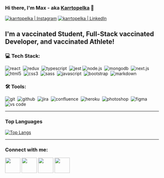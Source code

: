 ### Hi there, I'm Max - aka [Karrtopelka][instagram] 👋

[<img alt="karrtopelka | Instagram" src="https://img.shields.io/badge/instagram-E4405F.svg?&style=for-the-badge&logo=instagram&logoColor=fff" />][instagram]
[<img alt="karrtopelka | LinkedIn" src="https://img.shields.io/badge/linkedin-0077B5.svg?&style=for-the-badge&logo=linkedin&logoColor=fff" />][linkedin]

## I'm a vaccinated Student, Full-Stack vaccinated Developer, and vaccinated Athlete!

### 💻 Tech Stack:
<img alt="react" src="https://img.shields.io/badge/react-28104E.svg?&style=for-the-badge&logo=react&logoColor=fff&logoWidth=20&labelColor=6237A0" />&nbsp;
<img alt="redux" src="https://img.shields.io/badge/redux-28104E.svg?&style=for-the-badge&logo=redux&logoColor=fff&logoWidth=20&labelColor=6237A0" />&nbsp;
<img alt="typescript" src="https://img.shields.io/badge/typescript-28104E.svg?&style=for-the-badge&logo=typescript&logoColor=fff&logoWidth=20&labelColor=6237A0" />&nbsp;
<img alt="jest" src="https://img.shields.io/badge/jest-28104E.svg?&style=for-the-badge&logo=jest&logoColor=fff&logoWidth=20&labelColor=6237A0" />
<img alt="node.js" src="https://img.shields.io/badge/node.js-28104E.svg?&style=for-the-badge&logo=node.js&logoColor=fff&logoWidth=20&labelColor=6237A0" />&nbsp;
<img alt="mongodb" src="https://img.shields.io/badge/mongodb-28104E.svg?&style=for-the-badge&logo=mongodb&logoColor=fff&logoWidth=20&labelColor=6237A0" />&nbsp;
<img alt="next.js" src="https://img.shields.io/badge/next.js-28104E.svg?&style=for-the-badge&logo=next.js&logoColor=fff&logoWidth=20&labelColor=6237A0" />&nbsp;
<img alt="html5" src="https://img.shields.io/badge/html-28104E.svg?&style=for-the-badge&logo=html5&logoColor=fff&logoWidth=20&labelColor=6237A0" />&nbsp;
<img alt="css3" src="https://img.shields.io/badge/css-28104E.svg?&style=for-the-badge&logo=css3&logoColor=fff&logoWidth=20&labelColor=6237A0" />&nbsp;
<img alt="sass" src="https://img.shields.io/badge/sass-28104E.svg?&style=for-the-badge&logo=sass&logoColor=fff&logoWidth=20&labelColor=6237A0" />&nbsp;
<img alt="javascript" src="https://img.shields.io/badge/javascript-28104E.svg?&style=for-the-badge&logo=javascript&logoColor=fff&logoWidth=20&labelColor=6237A0" />&nbsp;
<img alt="bootstrap" src="https://img.shields.io/badge/bootstrap-28104E.svg?&style=for-the-badge&logo=bootstrap&logoColor=fff&logoWidth=20&labelColor=6237A0" />&nbsp;
<img alt="markdown" src="https://img.shields.io/badge/markdown-28104E.svg?&style=for-the-badge&logo=markdown&logoColor=fff&logoWidth=20&labelColor=6237A0" />&nbsp;

### 🛠 Tools:
<img alt="git" src="https://img.shields.io/badge/git-28104E.svg?&style=for-the-badge&logo=git&logoColor=fff&logoWidth=20&labelColor=6237A0" />&nbsp;
<img alt="github" src="https://img.shields.io/badge/github-28104E.svg?&style=for-the-badge&logo=github&logoColor=fff&logoWidth=20&labelColor=6237A0" />&nbsp;
<img alt="jira" src="https://img.shields.io/badge/jira-28104E.svg?&style=for-the-badge&logo=jira&logoColor=fff&logoWidth=20&labelColor=6237A0" />&nbsp;
<img alt="confluence" src="https://img.shields.io/badge/confluence-28104E.svg?&style=for-the-badge&logo=confluence&logoColor=fff&logoWidth=20&labelColor=6237A0" />&nbsp;
<img alt="heroku" src="https://img.shields.io/badge/heroku-28104E.svg?&style=for-the-badge&logo=heroku&logoColor=fff&logoWidth=20&labelColor=6237A0" />&nbsp;
<img alt="photoshop" src="https://img.shields.io/badge/photoshop-28104E.svg?&style=for-the-badge&logo=adobe-photoshop&logoColor=fff&logoWidth=20&labelColor=6237A0" />&nbsp;
<img alt="figma" src="https://img.shields.io/badge/figma-28104E.svg?&style=for-the-badge&logo=figma&logoColor=fff&logoWidth=20&labelColor=6237A0" />&nbsp;
<img alt="vs code" src="https://img.shields.io/badge/vs code-28104E.svg?&style=for-the-badge&logo=visual-studio-code&logoColor=fff&logoWidth=20&labelColor=6237A0" />&nbsp;

---

### Top Languages

[![Top Langs](https://github-readme-stats.vercel.app/api/top-langs/?username=karrtopelka&layout=compact)](https://github.com/anuraghazra/github-readme-stats)

---

### Connect with me:

[<img width="50px" src="https://img.icons8.com/clouds/50/000000/linkedin.png"/>][linkedin]
[<img width="50px" src="https://img.icons8.com/clouds/100/000000/instagram-new--v2.png"/>][instagram]
[<img width="50px" src="https://img.icons8.com/clouds/100/000000/telegram-app.png"/>][telegram]
[<img width="50px" src="https://img.icons8.com/clouds/100/000000/youtube-music.png"/>][youtubemusic]

[telegram]: https://t.me/karrtopelka
[instagram]: https://instagram.com/karrtopelka
[linkedin]: https://www.linkedin.com/in/karrtopelka/
[youtubemusic]: https://music.youtube.com/playlist?list=PL-m5gilao-U0e1eSMxRhhN2U20uDf6t1Z
